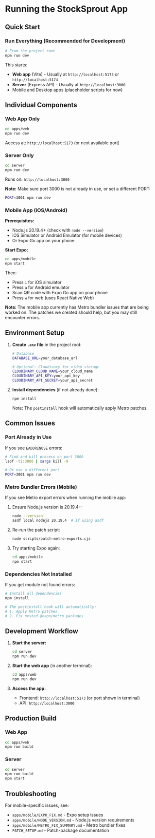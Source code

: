 # Running the StockSprout App

## Quick Start

### Run Everything (Recommended for Development)

```bash
# From the project root
npm run dev
```

This starts:
- **Web app** (Vite) - Usually at `http://localhost:5173` or `http://localhost:5174`
- **Server** (Express API) - Usually at `http://localhost:3000`
- Mobile and Desktop apps (placeholder scripts for now)

## Individual Components

### Web App Only

```bash
cd apps/web
npm run dev
```

Access at: `http://localhost:5173` (or next available port)

### Server Only

```bash
cd server
npm run dev
```

Runs on: `http://localhost:3000`

**Note:** Make sure port 3000 is not already in use, or set a different PORT:
```bash
PORT=3001 npm run dev
```

### Mobile App (iOS/Android)

**Prerequisites:**
- Node.js 20.19.4+ (check with `node --version`)
- iOS Simulator or Android Emulator (for mobile devices)
- Or Expo Go app on your phone

**Start Expo:**
```bash
cd apps/mobile
npm start
```

Then:
- Press `i` for iOS simulator
- Press `a` for Android emulator
- Scan QR code with Expo Go app on your phone
- Press `w` for web (uses React Native Web)

**Note:** The mobile app currently has Metro bundler issues that are being worked on. The patches we created should help, but you may still encounter errors.

## Environment Setup

1. **Create `.env` file** in the project root:
   ```bash
   # Database
   DATABASE_URL=your_database_url
   
   # Optional: Cloudinary for video storage
   CLOUDINARY_CLOUD_NAME=your_cloud_name
   CLOUDINARY_API_KEY=your_api_key
   CLOUDINARY_API_SECRET=your_api_secret
   ```

2. **Install dependencies** (if not already done):
   ```bash
   npm install
   ```
   
   Note: The `postinstall` hook will automatically apply Metro patches.

## Common Issues

### Port Already in Use

If you see `EADDRINUSE` errors:

```bash
# Find and kill process on port 3000
lsof -ti:3000 | xargs kill -9

# Or use a different port
PORT=3001 npm run dev
```

### Metro Bundler Errors (Mobile)

If you see Metro export errors when running the mobile app:

1. Ensure Node.js version is 20.19.4+:
   ```bash
   node --version
   asdf local nodejs 20.19.4  # if using asdf
   ```

2. Re-run the patch script:
   ```bash
   node scripts/patch-metro-exports.cjs
   ```

3. Try starting Expo again:
   ```bash
   cd apps/mobile
   npm start
   ```

### Dependencies Not Installed

If you get module not found errors:

```bash
# Install all dependencies
npm install

# The postinstall hook will automatically:
# 1. Apply Metro patches
# 2. Fix nested @expo/metro packages
```

## Development Workflow

1. **Start the server:**
   ```bash
   cd server
   npm run dev
   ```

2. **Start the web app** (in another terminal):
   ```bash
   cd apps/web
   npm run dev
   ```

3. **Access the app:**
   - Frontend: `http://localhost:5173` (or port shown in terminal)
   - API: `http://localhost:3000`

## Production Build

### Web App
```bash
cd apps/web
npm run build
```

### Server
```bash
cd server
npm run build
npm start
```

## Troubleshooting

For mobile-specific issues, see:
- `apps/mobile/EXPO_FIX.md` - Expo setup issues
- `apps/mobile/NODE_VERSION.md` - Node.js version requirements
- `apps/mobile/METRO_FIX_SUMMARY.md` - Metro bundler fixes
- `PATCH_SETUP.md` - Patch-package documentation
